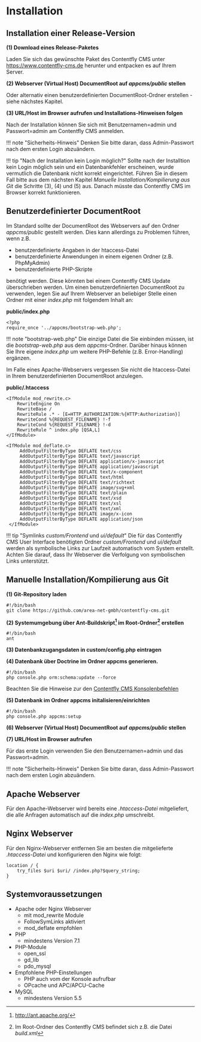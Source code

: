 # Installation

## Installation einer Release-Version

**(1) Download eines Release-Paketes**

Laden Sie sich das gewünschte Paket des Contentfly CMS unter <https://www.contentfly-cms.de> herunter und entpacken es auf Ihrem Server.

**(2) Webserver (Virtual Host) DocumentRoot auf _appcms/public_ stellen**

Oder alternativ einen benutzerdefinierten DocumentRoot-Ordner erstellen
\- siehe nächstes Kapitel.

**(3) URL/Host im Browser aufrufen und Installations-Hinweisen folgen**

Nach der Installation können Sie sich mit Benutzernamen=admin und Passwort=admin am Contentfly CMS anmelden.

!!! note "Sicherheits-Hinweis"
    Denken Sie bitte daran, dass Admin-Passwort nach dem ersten Login abzuändern.
    
!!! tip "Nach der Installation kein Login möglich?"
    Sollte nach der Installtion kein Login möglich sein und ein Datenbankfehler erscheinen, wurde vermutlich die Datenbank nicht korrekt eingerichtet.
    Führen Sie in diesem Fall bitte aus dem nächsten Kapitel _Manuelle Installation/Kompilierung aus Git_ die Schritte (3), (4) und (5) aus. Danach müsste das
    Contentfly CMS im Browser korrekt funktionieren.

## Benutzerdefinierter DocumentRoot

Im Standard sollte der DocumentRoot des Webservers auf den Ordner _appcms/public_ gestellt werden. Dies kann allerdings zu Problemen führen, wenn z.B.

- benutzerdefinierte Angaben in der htaccess-Datei
- benutzerdefinierte Anwendungen in einem eigenen Ordner (z.B. PhpMyAdmin)
- benutzerdefinierte PHP-Skripte

benötigt werden. Diese könnten bei einem Contentfly CMS Update überschrieben werden. Um einen benutzerdefinierten DocumentRoot zu verwenden, legen Sie auf Ihrem Webserver
an beliebiger Stelle einen Ordner mit einer _index.php_ mit folgendem Inhalt an:

**public/index.php**
```
<?php
require_once '../appcms/bootstrap-web.php';
```

!!! note "bootstrap-web.php"
    Die einzige Datei die Sie einbinden müssen, ist die _bootstrap-web.php_ aus
    dem _appcms_-Ordner. Darüber hinaus können Sie Ihre eigene _index.php_ um
    weitere PHP-Befehle (z.B. Error-Handling) ergänzen.

Im Falle eines Apache-Webservers vergessen Sie nicht die htaccess-Datei in Ihrem benutzerdefinierten DocumentRoot anzulegen.

**public/.htaccess**
```
<IfModule mod_rewrite.c>
    RewriteEngine On
    RewriteBase /
    RewriteRule .* - [E=HTTP_AUTHORIZATION:%{HTTP:Authorization}]
    RewriteCond %{REQUEST_FILENAME} !-f
    RewriteCond %{REQUEST_FILENAME} !-d
    RewriteRule ^ index.php [QSA,L]
</IfModule>

<IfModule mod_deflate.c>
     AddOutputFilterByType DEFLATE text/css
     AddOutputFilterByType DEFLATE text/javascript
     AddOutputFilterByType DEFLATE application/x-javascript
     AddOutputFilterByType DEFLATE application/javascript
     AddOutputFilterByType DEFLATE text/x-component
     AddOutputFilterByType DEFLATE text/html
     AddOutputFilterByType DEFLATE text/richtext
     AddOutputFilterByType DEFLATE image/svg+xml
     AddOutputFilterByType DEFLATE text/plain
     AddOutputFilterByType DEFLATE text/xsd
     AddOutputFilterByType DEFLATE text/xsl
     AddOutputFilterByType DEFLATE text/xml
     AddOutputFilterByType DEFLATE image/x-icon
     AddOutputFilterByType DEFLATE application/json
 </IfModule>
```

!!! tip "Symlinks _custom/Frontend_ und _ui/default_"
    Die für das Contentfly CMS User Interface benötigten Ordner _custom/Frontend_ und _ui/default_
    werden als symbolische Links zur Laufzeit automatisch vom System erstellt. Achten Sie darauf, dass
    Ihr Webserver die Verfolgung von symbolischen Links unterstützt.

## Manuelle Installation/Kompilierung aus Git

**(1) Git-Repository laden**

```
#!/bin/bash
git clone https://github.com/area-net-gmbh/contentfly-cms.git
```


**(2) Systemumgebung über Ant-Buildskript[^1] im Root-Ordner[^2] erstellen**

```
#!/bin/bash
ant
```

**(3) Datenbankzugangsdaten in custom/config.php eintragen**

**(4) Datenbank über Doctrine im Ordner appcms generieren.**

```
#!/bin/bash
php console.php orm:schema:update --force
```

Beachten Sie die Hinweise zur den [Contentfly CMS Konsolenbefehlen](konsole.md)

**(5) Datenbank im Ordner appcms initalisieren/einrichten**

```
#!/bin/bash
php console.php appcms:setup
```

**(6) Webserver (Virtual Host) DocumentRoot auf _appcms/public_ stellen**

**(7) URL/Host im Browser aufrufen**

Für das erste Login verwenden Sie den Benutzernamen=admin und das Passwort=admin.

!!! note "Sicherheits-Hinweis"
    Denken Sie bitte daran, dass Admin-Passwort nach dem ersten Login abzuändern.
    
## Apache Webserver

Für den Apache-Webserver wird bereits eine _.htaccess-Datei_ mitgeliefert, die alle Anfragen automatisch auf die _index.php_ umschreibt.

## Nginx Webserver

Für den Nginx-Webserver entfernen Sie am besten die mitgelieferte _.htaccess-Datei_ und konfigurieren den Nginx wie folgt:

    location / { 
        try_files $uri $uri/ /index.php?$query_string; 
    }

## Systemvoraussetzungen

- Apache oder Nginx Webserver
    - mit mod_rewrite Module
    - FollowSymLinks aktiviert
    - mod_deflate empfohlen
- PHP 
    - mindestens Version 7.1
- PHP-Module
    - open_ssl
    - gd_lib
    - pdo_mysql
- Empfohlene PHP-Einstellungen
    - PHP auch vom der Konsole aufrufbar
    - OPcache und APC/APCU-Cache
- MySQL 
    - mindestens Version 5.5

[^1]: <http://ant.apache.org/>
[^2]: Im Root-Ordner des Contentfly CMS befindet sich z.B. die Datei _build.xml_
